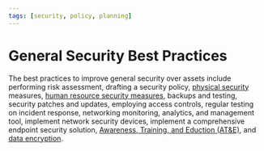 ```yaml
---
tags: [security, policy, planning]
---
```


# General Security Best Practices

The best practices to improve general security over assets include performing
risk assessment, drafting a security policy, [physical security](202409101314.md) measures,
[human resource security measures](202408312234.md), backups and testing,
security patches and updates, employing access controls, regular testing on
incident response, networking monitoring, analytics, and management tool,
implement network security devices, implement a comprehensive endpoint security
solution, [Awareness, Training, and Eduction (AT&E)](202409092313.md), and [data encryption](202209281121.md).
